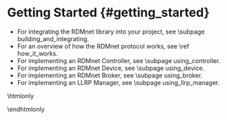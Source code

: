 # Getting Started                                                                {#getting_started}

* For integrating the RDMnet library into your project, see \subpage building_and_integrating.
* For an overview of how the RDMnet protocol works, see \ref how_it_works.
* For implementing an RDMnet Controller, see \subpage using_controller.
* For implementing an RDMnet Device, see \subpage using_device.
* For implementing an RDMnet Broker, see \subpage using_broker.
* For implementing an LLRP Manager, see \subpage using_llrp_manager.

\htmlonly
<div style="display:none">
\endhtmlonly

\subpage handling_rdm_commands

\htmlonly
</div>
\endhtmlonly

